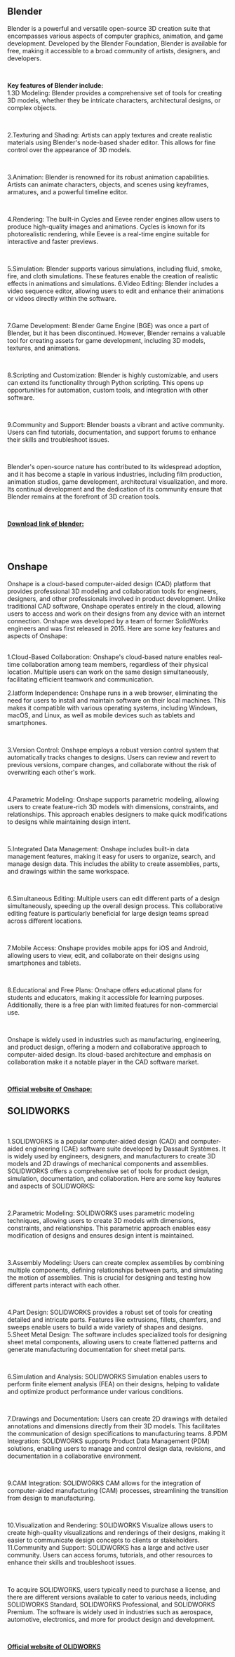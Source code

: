 ## Blender
Blender is a powerful and versatile open-source 3D creation suite that encompasses various aspects of computer graphics, animation, and game development. Developed by the Blender Foundation, Blender is available for free, making it accessible to a broad community of artists, designers, and developers.

<br>

**Key features of Blender include:** <br>
1.3D Modeling: Blender provides a comprehensive set of tools for creating 3D models, whether they be intricate characters, architectural designs, or complex objects.

<br>

2.Texturing and Shading: Artists can apply textures and create realistic materials using Blender's node-based shader editor. This allows for fine control over the appearance of 3D models.

<br>

3.Animation: Blender is renowned for its robust animation capabilities. Artists can animate characters, objects, and scenes using keyframes, armatures, and a powerful timeline editor.

<br>

4.Rendering: The built-in Cycles and Eevee render engines allow users to produce high-quality images and animations. Cycles is known for its photorealistic rendering, while Eevee is a real-time engine suitable for interactive and faster previews.

<br>

5.Simulation: Blender supports various simulations, including fluid, smoke, fire, and cloth simulations. These features enable the creation of realistic effects in animations and simulations.
6.Video Editing: Blender includes a video sequence editor, allowing users to edit and enhance their animations or videos directly within the software.

<br>

7.Game Development: Blender Game Engine (BGE) was once a part of Blender, but it has been discontinued. However, Blender remains a valuable tool for creating assets for game development, including 3D models, textures, and animations.

<br>

8.Scripting and Customization: Blender is highly customizable, and users can extend its functionality through Python scripting. This opens up opportunities for automation, custom tools, and integration with other software.

<br>

9.Community and Support: Blender boasts a vibrant and active community. Users can find tutorials, documentation, and support forums to enhance their skills and troubleshoot issues.

<br>

Blender's open-source nature has contributed to its widespread adoption, and it has become a staple in various industries, including film production, animation studios, game development, architectural visualization, and more. Its continual development and the dedication of its community ensure that Blender remains at the forefront of 3D creation tools.

<br>

[**Download link of blender:**](https://www.blender.org/)

<br>
<br>

## Onshape

Onshape is a cloud-based computer-aided design (CAD) platform that provides professional 3D modeling and collaboration tools for engineers, designers, and other professionals involved in product development. Unlike traditional CAD software, Onshape operates entirely in the cloud, allowing users to access and work on their designs from any device with an internet connection. Onshape was developed by a team of former SolidWorks engineers and was first released in 2015. Here are some key features and aspects of Onshape:

<br>
1.Cloud-Based Collaboration: Onshape's cloud-based nature enables real-time collaboration among team members, regardless of their physical location. Multiple users can work on the same design simultaneously, facilitating efficient teamwork and communication. 

<br>

2.latform Independence: Onshape runs in a web browser, eliminating the need for users to install and maintain software on their local machines. This makes it compatible with various operating systems, including Windows, macOS, and Linux, as well as mobile devices such as tablets and smartphones.

<br>

3.Version Control: Onshape employs a robust version control system that automatically tracks changes to designs. Users can review and revert to previous versions, compare changes, and collaborate without the risk of overwriting each other's work.

<br>

4.Parametric Modeling: Onshape supports parametric modeling, allowing users to create feature-rich 3D models with dimensions, constraints, and relationships. This approach enables designers to make quick modifications to designs while maintaining design intent.

<br>

5.Integrated Data Management: Onshape includes built-in data management features, making it easy for users to organize, search, and manage design data. This includes the ability to create assemblies, parts, and drawings within the same workspace.

<br>

6.Simultaneous Editing: Multiple users can edit different parts of a design simultaneously, speeding up the overall design process. This collaborative editing feature is particularly beneficial for large design teams spread across different locations.

<br>

7.Mobile Access: Onshape provides mobile apps for iOS and Android, allowing users to view, edit, and collaborate on their designs using smartphones and tablets.

<br>

8.Educational and Free Plans: Onshape offers educational plans for students and educators, making it accessible for learning purposes. Additionally, there is a free plan with limited features for non-commercial use.

<br>

Onshape is widely used in industries such as manufacturing, engineering, and product design, offering a modern and collaborative approach to computer-aided design. Its cloud-based architecture and emphasis on collaboration make it a notable player in the CAD software market.

<br>

[**Official website of  Onshape:**](https://www.onshape.com)
<br>

## SOLIDWORKS

<br>

1.SOLIDWORKS is a popular computer-aided design (CAD) and computer-aided engineering (CAE) software suite developed by Dassault Systèmes. It is widely used by engineers, designers, and manufacturers to create 3D models and 2D drawings of mechanical components and assemblies. SOLIDWORKS offers a comprehensive set of tools for product design, simulation, documentation, and collaboration. Here are some key features and aspects of SOLIDWORKS:

<br>

2.Parametric Modeling: SOLIDWORKS uses parametric modeling techniques, allowing users to create 3D models with dimensions, constraints, and relationships. This parametric approach enables easy modification of designs and ensures design intent is maintained.

<br>

3.Assembly Modeling: Users can create complex assemblies by combining multiple components, defining relationships between parts, and simulating the motion of assemblies. This is crucial for designing and testing how different parts interact with each other.

<br>

4.Part Design: SOLIDWORKS provides a robust set of tools for creating detailed and intricate parts. Features like extrusions, fillets, chamfers, and sweeps enable users to build a wide variety of shapes and designs.
<br>
5.Sheet Metal Design: The software includes specialized tools for designing sheet metal components, allowing users to create flattened patterns and generate manufacturing documentation for sheet metal parts.

<br>

6.Simulation and Analysis: SOLIDWORKS Simulation enables users to perform finite element analysis (FEA) on their designs, helping to validate and optimize product performance under various conditions.

<br>

7.Drawings and Documentation: Users can create 2D drawings with detailed annotations and dimensions directly from their 3D models. This facilitates the communication of design specifications to manufacturing teams.
8.PDM Integration: SOLIDWORKS supports Product Data Management (PDM) solutions, enabling users to manage and control design data, revisions, and documentation in a collaborative environment.

<br>

9.CAM Integration: SOLIDWORKS CAM allows for the integration of computer-aided manufacturing (CAM) processes, streamlining the transition from design to manufacturing.

<br>

10.Visualization and Rendering: SOLIDWORKS Visualize allows users to create high-quality visualizations and renderings of their designs, making it easier to communicate design concepts to clients or stakeholders.
11.Community and Support: SOLIDWORKS has a large and active user community. Users can access forums, tutorials, and other resources to enhance their skills and troubleshoot issues.

<br>

To acquire SOLIDWORKS, users typically need to purchase a license, and there are different versions available to cater to various needs, including SOLIDWORKS Standard, SOLIDWORKS Professional, and SOLIDWORKS Premium. The software is widely used in industries such as aerospace, automotive, electronics, and more for product design and development.

<br>

[**Official website of OLIDWORKS**](https://www.solidworks.com/)
